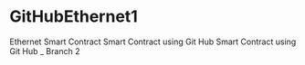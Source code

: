 # GitHubEthernet1
Ethernet Smart Contract
Smart Contract using Git Hub
Smart Contract using Git Hub _ Branch 2 
